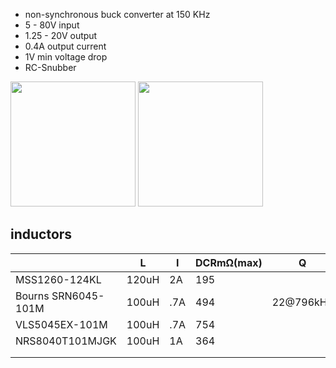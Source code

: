 * non-synchronous buck converter at 150 KHz
* 5 - 80V input
* 1.25 - 20V output
* 0.4A output current
* 1V min voltage drop
* RC-Snubber

<img src="pcb-3d-top.webp" width=200 /> <img src="pcb-3d-bot.webp" width=200 />


## inductors

|                     | L     | I   | DCRmΩ(max) | Q         | px(250) | size | Notes   |
|---------------------|-------|-----|------------|-----------|---------|------|---------|
| MSS1260-124KL       | 120uH | 2A  | 195        |           | 1,33€   | 12mm | LM5163  |
| Bourns SRN6045-101M | 100uH | .7A | 494        | 22@796kHz | $,27    | 6mm  |         |
| VLS5045EX-101M      | 100uH | .7A | 754        |           | $,20    | 5mm  | ordered |
| NRS8040T101MJGK     | 100uH | 1A  | 364        |           | $,22    | 8mm  |         |
|                     |       |     |            |           |         |      |         |
|                     |       |     |            |           |         |      |         |